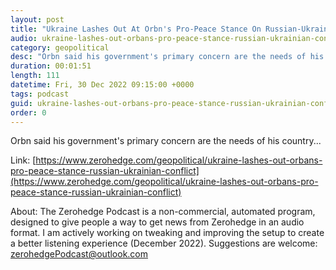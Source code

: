 ```yaml
---
layout: post
title: "Ukraine Lashes Out At Orbn's Pro-Peace Stance On Russian-Ukrainian Conflict"
audio: ukraine-lashes-out-orbans-pro-peace-stance-russian-ukrainian-conflict-0
category: geopolitical
desc: "Orbn said his government's primary concern are the needs of his country..."
duration: 00:01:51
length: 111
datetime: Fri, 30 Dec 2022 09:15:00 +0000
tags: podcast
guid: ukraine-lashes-out-orbans-pro-peace-stance-russian-ukrainian-conflict-0
order: 0
---
```

Orbn said his government's primary concern are the needs of his country...

Link: [https://www.zerohedge.com/geopolitical/ukraine-lashes-out-orbans-pro-peace-stance-russian-ukrainian-conflict](https://www.zerohedge.com/geopolitical/ukraine-lashes-out-orbans-pro-peace-stance-russian-ukrainian-conflict)

About: The Zerohedge Podcast is a non-commercial, automated program, designed to give people a way to get news from Zerohedge in an audio format.  I am actively working on tweaking and improving the setup to create a better listening experience (December 2022).  Suggestions are welcome: [zerohedgePodcast@outlook.com](mailto:zerohedgePodcast@outlook.com)